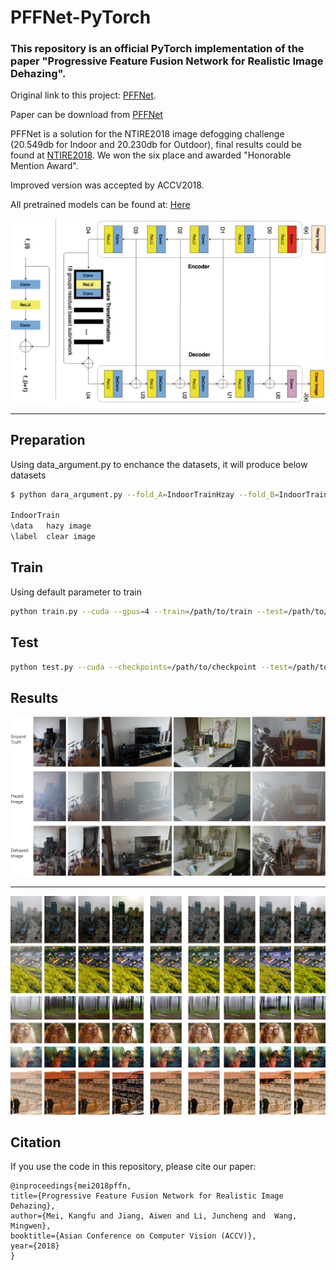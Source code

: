 # PFFNet-PyTorch
### This repository is an official PyTorch implementation of the paper "Progressive Feature Fusion Network for Realistic Image Dehazing". 

Original link to this project: [PFFNet](https://github.com/MKFMIKU/PFFNet).

Paper can be download from <a href="https://www.jianguoyun.com/p/DSNFu1MQ19ySBxic-8oB">PFFNet</a>


PFFNet is a solution for the NTIRE2018 image defogging challenge (20.549db for Indoor and 20.230db for Outdoor), final results could be found at [NTIRE2018](http://www.kfm.cat/pdf/ntire-2018-dehazing-challenge-report.pdf). 
We won the six place and awarded "Honorable Mention Award".


Improved version was accepted by ACCV2018. 

All pretrained models can be found at: [Here](https://drive.google.com/open?id=198ZP8yV3gl49IdSZHEz9SMmTvppt_a9v)


<p align="center">
<img src="images/ACCV_2018.jpg">
</p>


---------


## Preparation
Using data_argument.py to enchance the datasets, it will produce below datasets
```bash
$ python dara_argument.py --fold_A=IndoorTrainHzay --fold_B=IndoorTrainGT --fold_AB=IndoorTrain 

IndoorTrain
\data   hazy image
\label  clear image
```

## Train
Using default parameter to train
```bash
python train.py --cuda --gpus=4 --train=/path/to/train --test=/path/to/test --lr=0.0001 --step=1000
```

## Test
```bash
python test.py --cuda --checkpoints=/path/to/checkpoint --test=/path/to/testimages
```



## Results
<p align="center">
<img src="images/result_1.jpg">
</p>

--------


<p align="center">
<img src="images/result_2.jpg">
</p>




## Citation
If you use the code in this repository, please cite our paper:

```
@inproceedings{mei2018pffn,
title={Progressive Feature Fusion Network for Realistic Image Dehazing},
author={Mei, Kangfu and Jiang, Aiwen and Li, Juncheng and  Wang, Mingwen},
booktitle={Asian Conference on Computer Vision (ACCV)},
year={2018}
}
```
